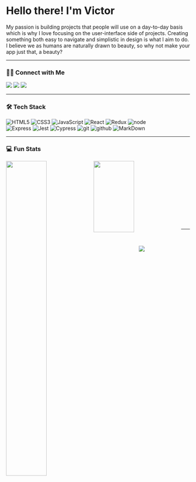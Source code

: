 <!--
**vbrambila2/vbrambila2** is a ✨ _special_ ✨ repository because its `README.md` (this file) appears on your GitHub profile.

Here are some ideas to get you started:

- 🔭 I’m currently working on ...
- 🌱 I’m currently learning ...
- 👯 I’m looking to collaborate on ...
- 🤔 I’m looking for help with ...
- 💬 Ask me about ...
- 📫 How to reach me: ...
- 😄 Pronouns: ...
- ⚡ Fun fact: ...
-->
# Hello there! I'm Victor
<p>
My passion is building projects that people will use on a day-to-day basis which is why I love focusing on the user-interface side of projects. Creating something both easy to navigate and simplistic in design is what I aim to do. I believe we as humans are naturally drawn to beauty, so why not make your app just that, a beauty?
</p>

---

### 🤝🏻 Connect with Me

<a href="https://www.linkedin.com/in/victor-brambila/"><img src="https://img.shields.io/badge/linkedin%20@victorbrambila-344E86?style=for-the-badge&logo=linkedin&logoColor=white"/></a>
<a href="https://www.instagram.com/victor_had_a_braid/?hl=en"><img src="https://img.shields.io/badge/instagram%20@victor_had_a_braid-344E86?style=for-the-badge&logo=instagram&logoColor=white"/></a>
<a href="facebook.com/victor.brambila.7/"><img src="https://img.shields.io/badge/facebook%20@victorbrambila-344E86?style=for-the-badge&logo=facebook&logoColor=white"/></a>

---

### 🛠 Tech Stack

![HTML5](https://img.shields.io/badge/html%205-white?style=for-the-badge&logo=html5&logoColor=white&labelColor=344E86)
![CSS3](https://img.shields.io/badge/css%203-white?style=for-the-badge&logo=css3&logoColor=white&labelColor=344E86)
![JavaScript](https://img.shields.io/badge/-JavaScript-white?style=for-the-badge&logo=javascript&logoColor=white&labelColor=344E86)
![React](https://img.shields.io/badge/-react-white?style=for-the-badge&logo=react&logoColor=white&labelColor=344E86)
![Redux](https://img.shields.io/badge/-redux-white?style=for-the-badge&logo=redux&logoColor=white&labelColor=344E86)
![node](https://img.shields.io/badge/-node-white?style=for-the-badge&logo=node.js&logoColor=white&labelColor=344E86)
<br>
![Express](https://img.shields.io/badge/-express-white?style=for-the-badge&logo=express&logoColor=white&labelColor=344E86)
![Jest](https://img.shields.io/badge/-jest-white?style=for-the-badge&logo=jest&logoColor=white&labelColor=344E86)
![Cypress](https://img.shields.io/badge/-cypress-white?style=for-the-badge&logo=cypress&logoColor=white&labelColor=344E86)
![git](https://img.shields.io/badge/-git-white?style=for-the-badge&logo=git&logoColor=white&labelColor=344E86)
![github](https://img.shields.io/badge/-github-white?style=for-the-badge&logo=github&logoColor=white&labelColor=344E86)
![MarkDown](https://img.shields.io/badge/-Markdown-white?style=for-the-badge&logo=Markdown&logoColor=white&labelColor=344E86)

---

### 💻 Fun Stats

<img align="left" width="47%" src="https://github-readme-stats.vercel.app/api?username=vbrambila2&show_icons=true&custom_title=GitHub Stats&count_private=true&title_color=344E86&text_color=344E86&icon_color=344E86&bg_color=FFFFFF" />

<img align="left" width="47%" height="195" src="https://github-readme-stats.vercel.app/api/top-langs/?username=vbrambila2&title_color=344E86&text_color=344E86&bg_color=FFFFFF&layout=compact" />

<p> 
  &nbsp;
  </p>
  
  <p> 
  &nbsp;
  </p>
  
  <p> 
  &nbsp;
  </p>
  
  <p> 
  &nbsp;
  </p>
  
  
  <p> 
  &nbsp;
  </p>
  
  <p> 
  &nbsp;
  </p>
  
---

<br />

<p align="center">
<img src="https://visitor-badge.laobi.icu/badge?page_id=vbrambila2" id="counter">
</p>
